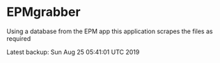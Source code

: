 # EPMgrabber
Using a database from the EPM app this application scrapes the files as required


Latest backup: Sun Aug 25 05:41:01 UTC 2019
